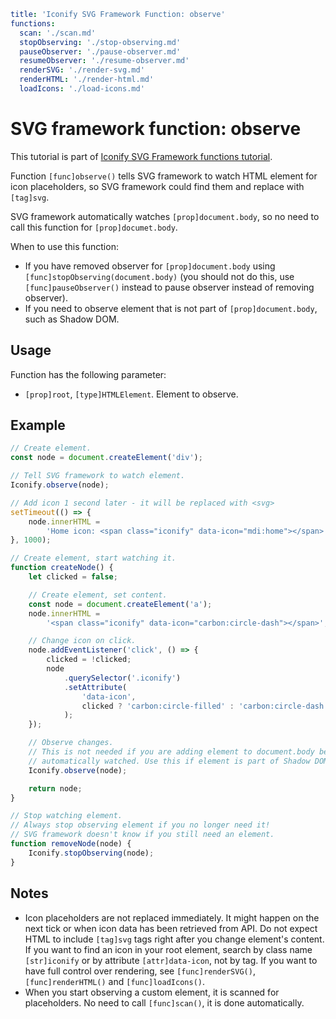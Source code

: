 ```yaml
title: 'Iconify SVG Framework Function: observe'
functions:
  scan: './scan.md'
  stopObserving: './stop-observing.md'
  pauseObserver: './pause-observer.md'
  resumeObserver: './resume-observer.md'
  renderSVG: './render-svg.md'
  renderHTML: './render-html.md'
  loadIcons: './load-icons.md'
```

# SVG framework function: observe

This tutorial is part of [Iconify SVG Framework functions tutorial](./functions.md#scanner).

Function `[func]observe()` tells SVG framework to watch HTML element for icon placeholders, so SVG framework could find them and replace with `[tag]svg`.

SVG framework automatically watches `[prop]document.body`, so no need to call this function for `[prop]documet.body`.

When to use this function:

- If you have removed observer for `[prop]document.body` using `[func]stopObserving(document.body)` (you should not do this, use `[func]pauseObserver()` instead to pause observer instead of removing observer).
- If you need to observe element that is not part of `[prop]document.body`, such as Shadow DOM.

## Usage

Function has the following parameter:

- `[prop]root`, `[type]HTMLElement`. Element to observe.

## Example

```js
// Create element.
const node = document.createElement('div');

// Tell SVG framework to watch element.
Iconify.observe(node);

// Add icon 1 second later - it will be replaced with <svg>
setTimeout(() => {
	node.innerHTML =
		'Home icon: <span class="iconify" data-icon="mdi:home"></span>';
}, 1000);
```

```js
// Create element, start watching it.
function createNode() {
	let clicked = false;

	// Create element, set content.
	const node = document.createElement('a');
	node.innerHTML =
		'<span class="iconify" data-icon="carbon:circle-dash"></span>';

	// Change icon on click.
	node.addEventListener('click', () => {
		clicked = !clicked;
		node
			.querySelector('.iconify')
			.setAttribute(
				'data-icon',
				clicked ? 'carbon:circle-filled' : 'carbon:circle-dash'
			);
	});

	// Observe changes.
	// This is not needed if you are adding element to document.body because document.body is already
	// automatically watched. Use this if element is part of Shadow DOM or some other custom elements tree.
	Iconify.observe(node);

	return node;
}

// Stop watching element.
// Always stop observing element if you no longer need it!
// SVG framework doesn't know if you still need an element.
function removeNode(node) {
	Iconify.stopObserving(node);
}
```

## Notes

- Icon placeholders are not replaced immediately. It might happen on the next tick or when icon data has been retrieved from API. Do not expect HTML to include `[tag]svg` tags right after you change element's content. If you want to find an icon in your root element, search by class name `[str]iconify` or by attribute `[attr]data-icon`, not by tag. If you want to have full control over rendering, see `[func]renderSVG()`, `[func]renderHTML()` and `[func]loadIcons()`.
- When you start observing a custom element, it is scanned for placeholders. No need to call `[func]scan()`, it is done automatically.
